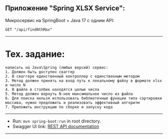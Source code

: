 ##  Приложение "Spring XLSX Service":

Микросервис на SpringBoot + Java 17 c одним API:
```
GET "/api/findNthMax"
```


-----------------------------
# Тех. задание:
```
написать на Java\Spring (любых версий) сервис:
1. Должен быть доступен сваггер
2. В сваггере единственный контроллер с единственным методом
3. Метод должен принять на вход путь к локальному файлу в формате xlsx и число N
4. В файле в столбик находятся целые числа
5. Метод должен вернуть N-ное максимальное число из файла
6. Для поиска нельзя использовать библиотечные функции типа сортировки массива, нужно предложить и реализовать эффективный алгоритм
7. Приложить инструкцию по сборке и запуску кода
```
-------------------------------------------------------------
- Run: `mvn spring-boot:run` in root directory.
- Swagger UI link: [REST API documentation](http://localhost:8080/)
-----------------------------------------------------

